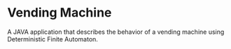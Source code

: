 # Vending Machine
A JAVA application that describes the behavior of a vending machine using Deterministic Finite Automaton.
